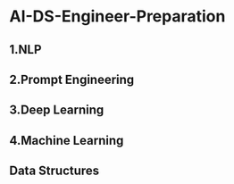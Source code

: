 # AI-DS-Engineer-Preparation

## 1.NLP


## 2.Prompt Engineering

## 3.Deep Learning


## 4.Machine Learning

## Data Structures

